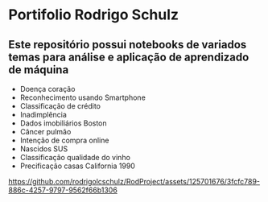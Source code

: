 # Portifolio Rodrigo Schulz
## Este repositório possui notebooks de variados temas para análise e aplicação de aprendizado de máquina
- Doença coração
- Reconhecimento usando Smartphone
- Classificação de crédito
- Inadimplência
- Dados imobiliários Boston
- Câncer pulmão
- Intenção de compra online
- Nascidos SUS
- Classificação qualidade do vinho
- Precificação casas California 1990

https://github.com/rodrigolcschulz/RodProject/assets/125701676/3fcfc789-886c-4257-9797-9562f66b1306

